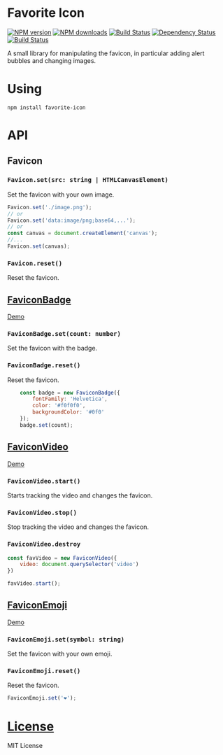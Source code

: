 Favorite Icon
=============

[![NPM version](https://img.shields.io/npm/v/favorite-icon.svg?style=flat)](https://www.npmjs.com/package/favorite-icon)
[![NPM downloads](https://img.shields.io/npm/dm/favorite-icon.svg?style=flat)](https://www.npmjs.com/package/favorite-icon)
[![Build Status](https://img.shields.io/travis/hcodes/favorite-icon.svg?style=flat)](https://travis-ci.org/hcodes/favorite-icon)
[![Dependency Status](https://img.shields.io/david/hcodes/favorite-icon.svg?style=flat)](https://david-dm.org/hcodes/favorite-icon)
[![Build Status](https://badgen.net/bundlephobia/minzip/favorite-icon)](https://bundlephobia.com/result?p=favorite-icon)

A small library for manipulating the favicon, in particular adding alert bubbles and changing images.

# Using
`npm install favorite-icon`


# API

## Favicon

### `Favicon.set(src: string | HTMLCanvasElement)`
Set the favicon with your own image.

```js
Favicon.set('./image.png');
// or
Favicon.set('data:image/png;base64,...');
// or
const canvas = document.createElement('canvas');
//...
Favicon.set(canvas);
```

### `Favicon.reset()`
Reset the favicon.

## [FaviconBadge](https://hcodes.github.io/favorite-icon/examples/badge.html)

[Demo](https://hcodes.github.io/favorite-icon/examples/badge.html)

### `FaviconBadge.set(count: number)`
Set the favicon with the badge.

### `FaviconBadge.reset()`
Reset the favicon.

```js
    const badge = new FaviconBadge({
        fontFamily: 'Helvetica',
        color: '#f0f0f0',
        backgroundColor: '#0f0'
    });
    badge.set(count);
```

## [FaviconVideo](https://hcodes.github.io/favorite-icon/examples/video.html)

[Demo](https://hcodes.github.io/favorite-icon/examples/video.html)

### `FaviconVideo.start()`
Starts tracking the video and changes the favicon.

### `FaviconVideo.stop()`
Stop tracking the video and changes the favicon.

### `FaviconVideo.destroy`

```js
const favVideo = new FaviconVideo({
    video: document.querySelector('video')
})

favVideo.start();
```

## [FaviconEmoji](https://hcodes.github.io/favorite-icon/examples/emoji.html)

[Demo](https://hcodes.github.io/favorite-icon/examples/emoji.html)

### `FaviconEmoji.set(symbol: string)`
Set the favicon with your own emoji.

### `FaviconEmoji.reset()`
Reset the favicon.

```js
FaviconEmoji.set('❤️');
```

# [License](./LICENSE)
MIT License

